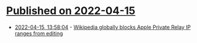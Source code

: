 # [Published on 2022-04-15](index.md)

* [2022-04-15, 13:58:04](https://news.ycombinator.com/item?id=31040301) - [Wikipedia globally blocks Apple Private Relay IP ranges from editing](https://meta.wikimedia.org/wiki/Talk:Apple_iCloud_Private_Relay)
